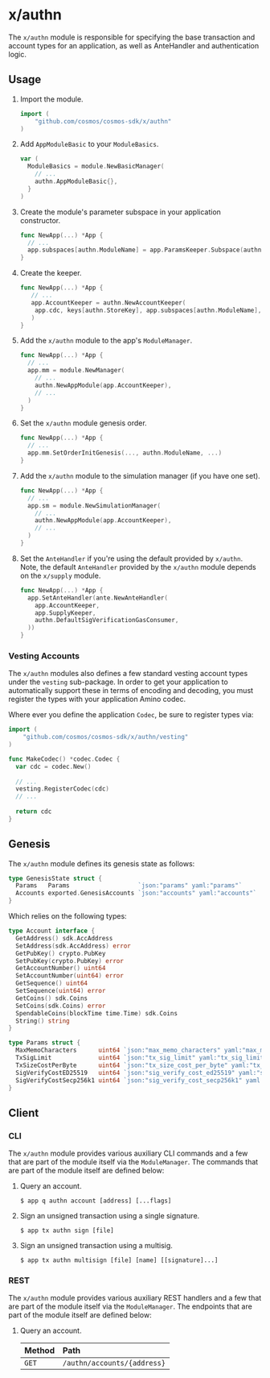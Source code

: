 # x/authn

The `x/authn` module is responsible for specifying the base transaction and
account types for an application, as well as AnteHandler and authentication logic.

## Usage

1. Import the module.

   ```go
   import (
       "github.com/cosmos/cosmos-sdk/x/authn"
   )
   ```

2. Add `AppModuleBasic` to your `ModuleBasics`.

    ```go
    var (
      ModuleBasics = module.NewBasicManager(
        // ...
        authn.AppModuleBasic{},
      }
    )
    ```

3. Create the module's parameter subspace in your application constructor.

   ```go
   func NewApp(...) *App {
     // ...
     app.subspaces[authn.ModuleName] = app.ParamsKeeper.Subspace(authn.DefaultParamspace)
   }
   ```

4. Create the keeper.

   ```go
   func NewApp(...) *App {
      // ...
      app.AccountKeeper = authn.NewAccountKeeper(
       app.cdc, keys[authn.StoreKey], app.subspaces[authn.ModuleName], authn.ProtoBaseAccount,
      )
   }
   ```

5. Add the `x/authn` module to the app's `ModuleManager`.

   ```go
   func NewApp(...) *App {
     // ...
     app.mm = module.NewManager(
       // ...
       authn.NewAppModule(app.AccountKeeper),
       // ...
     )
   }
   ```

6. Set the `x/authn` module genesis order.

   ```go
   func NewApp(...) *App {
     // ...
     app.mm.SetOrderInitGenesis(..., authn.ModuleName, ...)
   }
   ```

7. Add the `x/authn` module to the simulation manager (if you have one set).

   ```go
   func NewApp(...) *App {
     // ...
     app.sm = module.NewSimulationManager(
       // ...
       authn.NewAppModule(app.AccountKeeper),
       // ...
     )
   }

8. Set the `AnteHandler` if you're using the default provided by `x/authn`. Note,
the default `AnteHandler` provided by the `x/authn` module depends on the `x/supply`
module.

   ```go
   func NewApp(...) *App {
     app.SetAnteHandler(ante.NewAnteHandler(
       app.AccountKeeper,
       app.SupplyKeeper, 
       authn.DefaultSigVerificationGasConsumer,
     ))
   }
   ```

### Vesting Accounts

The `x/authn` modules also defines a few standard vesting account types under the
`vesting` sub-package. In order to get your application to automatically support
these in terms of encoding and decoding, you must register the types with your
application Amino codec.

Where ever you define the application `Codec`, be sure to register types via:

```go
import (
    "github.com/cosmos/cosmos-sdk/x/authn/vesting"
)

func MakeCodec() *codec.Codec {
  var cdc = codec.New()
  
  // ...
  vesting.RegisterCodec(cdc)
  // ...
  
  return cdc
}
```

## Genesis

The `x/authn` module defines its genesis state as follows:

```go
type GenesisState struct {
  Params   Params                   `json:"params" yaml:"params"`
  Accounts exported.GenesisAccounts `json:"accounts" yaml:"accounts"`
}
```

Which relies on the following types:

```go
type Account interface {
  GetAddress() sdk.AccAddress
  SetAddress(sdk.AccAddress) error
  GetPubKey() crypto.PubKey
  SetPubKey(crypto.PubKey) error
  GetAccountNumber() uint64
  SetAccountNumber(uint64) error
  GetSequence() uint64
  SetSequence(uint64) error
  GetCoins() sdk.Coins
  SetCoins(sdk.Coins) error
  SpendableCoins(blockTime time.Time) sdk.Coins
  String() string
}

type Params struct {
  MaxMemoCharacters      uint64 `json:"max_memo_characters" yaml:"max_memo_characters"`
  TxSigLimit             uint64 `json:"tx_sig_limit" yaml:"tx_sig_limit"`
  TxSizeCostPerByte      uint64 `json:"tx_size_cost_per_byte" yaml:"tx_size_cost_per_byte"`
  SigVerifyCostED25519   uint64 `json:"sig_verify_cost_ed25519" yaml:"sig_verify_cost_ed25519"`
  SigVerifyCostSecp256k1 uint64 `json:"sig_verify_cost_secp256k1" yaml:"sig_verify_cost_secp256k1"`
}
```

## Client

### CLI

The `x/authn` module provides various auxiliary CLI commands and a few that are
part of the module itself via the `ModuleManager`. The commands that are part of
the module itself are defined below:

1. Query an account.

   ```shell
   $ app q authn account [address] [...flags]
   ```

2. Sign an unsigned transaction using a single signature.

   ```shell
   $ app tx authn sign [file]
   ```

3. Sign an unsigned transaction using a multisig.

   ```shell
   $ app tx authn multisign [file] [name] [[signature]...]
   ```

### REST

The `x/authn` module provides various auxiliary REST handlers and a few that are
part of the module itself via the `ModuleManager`. The endpoints that are part of
the module itself are defined below:

1. Query an account.

   | Method | Path                     |
   | :----- | :----------------------- |
   | `GET` | `/authn/accounts/{address}` |
